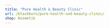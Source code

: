 ```yaml
---
title: "Pure Health & Beauty Clinic"
url: /blackburn/pure-health-und-beauty-clinic/
shop: Kosmetik
---
```

